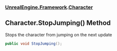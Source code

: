 ### [UnrealEngine.Framework](UnrealEngine_Framework.md 'UnrealEngine.Framework').[Character](Character.md 'UnrealEngine.Framework.Character')
## Character.StopJumping() Method
Stops the character from jumping on the next update  
```csharp
public void StopJumping();
```
